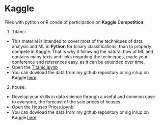 # Kaggle
Files with python or R conde of participation on **Kaggle Competition**:
1. Titanc: 
  - This material is intended to cover most of the techniques of data analysis and ML in **Python** for binary classifications, than to properly compete in Kaggle. That is why it following the natural flow of ML and contains many texts and links regarding the techniques, made your conference and references easy. as it can be extended over time.
  - Open the [Titanic.ipynb](Titanic/Titanic.ipynb)
  - You can dowload the data from my github repository or sig in/up on Kaggle [here](https://www.kaggle.com/c/3136/download-all).
2. house:
  - Develop your skills in data science through a useful and common case to everyone, the forecast of the sale prices of houses. 
  - Open the [Houses Prices.ipynb](house/House%20Prices.ipynb)
  - You can dowload the data from my github repository or sig in/up on Kaggle [here](https://www.kaggle.com/c/5407/download-all).
